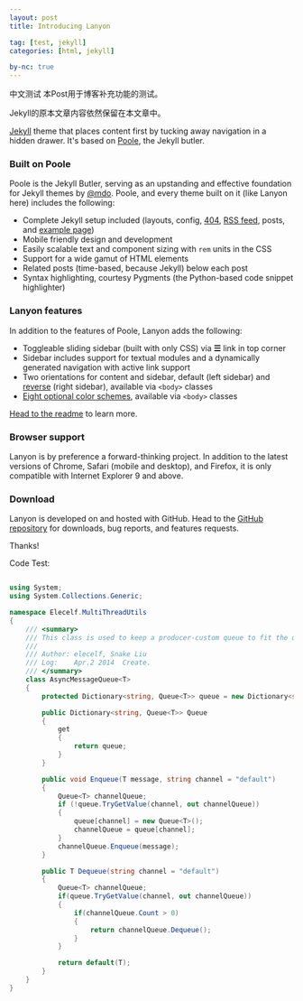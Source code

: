 ```yaml
---
layout: post
title: Introducing Lanyon

tag: [test, jekyll]
categories: [html, jekyll]

by-nc: true
---
```


中文测试
本Post用于博客补充功能的测试。

Jekyll的原本文章内容依然保留在本文章中。

[Jekyll](http://jekyllrb.com) theme that places content first by tucking away navigation in a hidden drawer. It's based on [Poole](http://getpoole.com), the Jekyll butler.

### Built on Poole

Poole is the Jekyll Butler, serving as an upstanding and effective foundation for Jekyll themes by [@mdo](https://twitter.com/mdo). Poole, and every theme built on it (like Lanyon here) includes the following:

* Complete Jekyll setup included (layouts, config, [404](/404), [RSS feed](/atom.xml), posts, and [example page](/about))
* Mobile friendly design and development
* Easily scalable text and component sizing with `rem` units in the CSS
* Support for a wide gamut of HTML elements
* Related posts (time-based, because Jekyll) below each post
* Syntax highlighting, courtesy Pygments (the Python-based code snippet highlighter)

### Lanyon features

In addition to the features of Poole, Lanyon adds the following:

* Toggleable sliding sidebar (built with only CSS) via **☰** link in top corner
* Sidebar includes support for textual modules and a dynamically generated navigation with active link support
* Two orientations for content and sidebar, default (left sidebar) and [reverse](https://github.com/poole/lanyon#reverse-layout) (right sidebar), available via `<body>` classes
* [Eight optional color schemes](https://github.com/poole/lanyon#themes), available via `<body>` classes

[Head to the readme](https://github.com/poole/lanyon#readme) to learn more.

### Browser support

Lanyon is by preference a forward-thinking project. In addition to the latest versions of Chrome, Safari (mobile and desktop), and Firefox, it is only compatible with Internet Explorer 9 and above.

### Download

Lanyon is developed on and hosted with GitHub. Head to the <a href="https://github.com/poole/lanyon">GitHub repository</a> for downloads, bug reports, and features requests.

Thanks!

Code Test:


```C#

using System;
using System.Collections.Generic;

namespace Elecelf.MultiThreadUtils
{
    /// <summary>
    /// This class is used to keep a producer-custom queue to fit the query that some operations must be excuted in the main thread, but raised in a child thread.
    /// 
    /// Author: elecelf, Snake Liu
    /// Log:    Apr.2 2014  Create.
    /// </summary>
    class AsyncMessageQueue<T>
    {
        protected Dictionary<string, Queue<T>> queue = new Dictionary<string, Queue<T>>();

        public Dictionary<string, Queue<T>> Queue
        {
            get
            {
                return queue;
            }
        }

        public void Enqueue(T message, string channel = "default")
        {
            Queue<T> channelQueue;
            if (!queue.TryGetValue(channel, out channelQueue))
            {
                queue[channel] = new Queue<T>();
                channelQueue = queue[channel];
            }
            channelQueue.Enqueue(message);
        }

        public T Dequeue(string channel = "default")
        {
            Queue<T> channelQueue;
            if(queue.TryGetValue(channel, out channelQueue))
            {
                if(channelQueue.Count > 0)
                {
                    return channelQueue.Dequeue();
                }
            }

            return default(T);
        }
    }
}

```